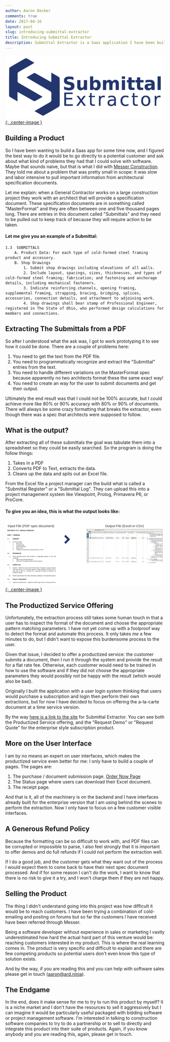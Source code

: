 ```yaml
---
author: Aaron Decker
comments: true
date: 2017-04-16
layout: post
slug: introducing-submittal-extractor
title: Introducing Submittal Extractor
description: Submittal Extractor is a Saas application I have been building over the past 6 months with the help of Messer Construction Co. in Cincinnati OH.
---
```


[![Submittal Extractor (http://submittalextractor.com)](/images/blog/blue_trans_cropped_700.png){: .center-image }](http://submittalextractor.com)

## Building a Product

So I have been wanting to build a Saas app for some time now, and I figured the best way to do it would be to go directly to a potential customer and ask about what kind of problems they had that I could solve with software. Maybe that sounds naive, but that is what I did with [Messer Construction](http://www.messer.com/). They told me about a problem that was pretty small in scope: it was slow and labor intensive to pull important information from architectural specification documents.

Let me explain: when a General Contractor works on a large construction project they work with an architect that will provide a specification document. These specification documents are in something called "MasterFormat" and they are often between one and five thousand pages long. There are entries in this document called "Submittals" and they need to be pulled out to keep track of because they will require action to be taken.

#### Let me give you an example of a Submittal:

```
1.3  SUBMITTALS
    A. Product Data: For each type of cold-formed steel framing product and accessory.
    B. Shop Drawings
        1. Submit shop drawings including elevations of all walls.
        2. Include layout, spacings, sizes, thicknesses, and types of cold-formed steel framing; fabrication; and fastening and anchorage details, including mechanical fasteners.
        3. Indicate reinforcing channels, opening framing, supplemental framing, strapping, bracing, bridging, splices, accessories, connection details, and attachment to adjoining work.
        4. Shop drawings shall bear stamp of Professional Engineer, registered in The State of Ohio, who performed design calculations for members and connections.
```

## Extracting The Submittals from a PDF

So after I understood what the ask was, I got to work prototyping it to see how it could be done. There are a couple of problems here:

  1. You need to get the text from the PDF file.
  2. You need to programmatically recognize and extract the "Submittal" entries from the text.
  3. You need to handle different variations on the MasterFormat spec because apparently no two architects format these the same exact way!
  4. You need to create an way for the user to submit documents and get their output.

Ultimately the end result was that I could not be 100% accurate, but I could achieve more like 80% or 90% accuracy with 80% or 90% of documents. There will always be some crazy formatting that breaks the extractor, even though there was a spec that architects were supposed to follow.

## What is the output?

After extracting all of these submittals the goal was tabulate them into a spreadsheet so they could be easily searched. So the program is doing the follow things:

  1. Takes in a PDF
  2. Converts PDF to Text, extracts the data.
  3. Cleans up the data and spits out an Excel file.

From the Excel file a project manager can the build what is called a "Submittal Register" or a "Submittal Log". They can upload this into a project management system like Viewpoint, Prolog, Primavera P6, or ProCore.

#### To give you an idea, this is what the output looks like:

[![Submittal Extractor Example Output](/images/blog/example-output.png){: .center-image }](/images/blog/example-output.png)


## The Productized Service Offering

Unfortunately, the extraction process still takes some human touch in that a user has to inspect the format of the document and choose the appropriate pattern matching parameters. I have not yet come up with a foolproof way to detect the format and automate this process. It only takes _me_ a few minutes to do, but I didn't want to expose this burdensome process to the user.

Given that issue, I decided to offer a productized service: the customer submits a document, then I run it through the system and provide the result for a flat rate fee. Otherwise, each customer would need to be trained in how to use the software and if they did not choose the appropriate parameters they would possibly not be happy with the result (which would also be bad).

Originally I built the application with a user login system thinking that users would purchase a subscription and login then perform their own extractions, but for now I have decided to focus on offering the a-la-carte document at a time service version.

By the way [here is a link to the site](http://submittalextractor.com) for Submittal Extractor. You can see both the Productized Service offering, and the "Request Demo" or "Request Quote" for the enterprise style subscription product.


## More on the User Interface

I am by no means an expert on user interfaces, which makes the productized service even better for me: I only have to build a couple of pages. The pages are:

  1. The purchase / document submission page. [Order Now Page](https://submittalextractor.com/a-la-carte)
  2. The Status page where users can download their Excel document.
  3. The receipt page.

And that is it, all of the machinery is on the backend and I have interfaces already built for the enterprise version that I am using behind the scenes to perform the extraction. Now I only have to focus on a few customer visible interfaces.


## A Generous Refund Policy

Because the formatting can be so difficult to work with, and PDF files can be corrupted or impossible to parse, I also feel strongly that it is important to offer demos and do full refunds if I could not perform the extraction well.

If I do a good job, and the customer gets what they want out of the process I would expect them to come back to have their next spec document processed. And if for some reason I can't do the work, I want to know that there is no risk to give it a try, and I won't charge them if they are not happy.


## Selling the Product

The thing I didn't understand going into this project was how difficult it would be to reach customers. I have been trying a combination of cold-emailing and posting on forums but so far the customers I have received have been  referred through Messer.

Being a software developer without experience in sales or marketing I vastly underestimated how hard the actual hard part of this venture would be: reaching customers interested in my product. This is where the real learning comes in. The product is very specific and difficult to explain and there are few competing products so potential users don't even know this type of solution exists.

And by the way, if you are reading this and you can help with software sales please get in touch (aaron@ard.ninja).



## The Endgame

In the end, does it make sense for me to try to run this product by myself? It is a niche market and I don't have the resources to sell it aggressively but I can imagine it would be particularly useful packaged with bidding software or project management software. I'm interested in talking to construction software companies to try to do a partnership or to sell to directly and integrate this product into their suite of products. Again, if you know anybody and you are reading this, again, please get in touch.
